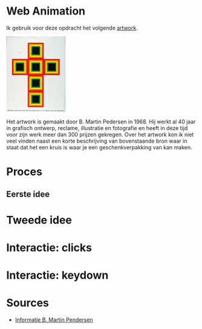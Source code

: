 # Web Animation
 
 Ik gebruik voor deze opdracht het volgende [artwork](https://designarchives.aiga.org/#/entries/%2Bcollections%3A%22B.%20Martin%20Pedersen%22/_/detail/relevance/asc/6/7/21993/calendar-promotion-to-designers-december-1968/1).
 
 <img src="gekozen-artwork.jpg" height="200px">
 
 Het artwork is gemaakt door B. Martin Pedersen in 1968. Hij werkt al 40 jaar in grafisch ontwerp, reclame, illustratie en fotografie en heeft in deze tijd voor zijn werk meer dan 300 prijzen gekregen. Over het artwork kon ik niet veel vinden naast een korte beschrijving van bovenstaande bron waar in staat dat het een kruis is waar je een geschenkverpakking van kan maken. 
 
# Proces

## Eerste idee



# Tweede idee


# Interactie: clicks

# Interactie: keydown

# Sources
* [Informatie B. Martin Pendersen](https://www.aiga.org/medalist-martinpedersen)